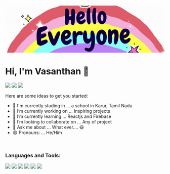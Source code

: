 <p>
  <img src="https://raw.githubusercontent.com/Vivekagent47/Vivekagent47/master/hello.svg">
</p>

# Hi, I'm Vasanthan 👋

[<img src="https://img.shields.io/badge/linkedin-%230077B5.svg?&style=for-the-badge&logo=linkedin&logoColor=white">](https://www.linkedin.com/in/vasanthan-prabhagaran-298123196/)
[<img src="https://img.shields.io/badge/instagram-%23E4405F.svg?&style=for-the-badge&logo=instagram&logoColor=white">](https://www.instagram.com/iamvasanthan/)
[<img src="https://img.shields.io/badge/Portfolio-%23000000.svg?&style=for-the-badge">](https://vasanthan-aka-maari.github.io/portfolio/#/)

Here are some ideas to get you started:
- :school: I'm currently studing in ... a school in Karur, Tamil Nadu
- 🔭 I’m currently working on ... Inspiring projects
- 🌱 I’m currently learning ... Reactjs and Firebase
- 👯 I’m looking to collaborate on ... Any of project
- 💬 Ask me about ... What ever.... :laughing:
- 😄 Pronouns: ... He/Him
<br/>

### Languages and Tools:
<div display="flex">
  <img src="https://img.shields.io/badge/html5%20-%23E34F26.svg?&style=for-the-badge&logo=html5&logoColor=white">
  <img src="https://img.shields.io/badge/css3%20-%231572B6.svg?&style=for-the-badge&logo=css3&logoColor=white">
  <img src="https://img.shields.io/badge/javascript-%23F7DF1E.svg?&style=for-the-badge&logo=javascript&logoColor=black&labelColor=black">
  <img src="https://img.shields.io/badge/ubuntu-MSI%20GL63%208RC-%23dd4814.svg?&style=for-the-badge&logo=ubuntu&logoColor=white">
  <img src="https://img.shields.io/badge/python%20-%2314354C.svg?&style=for-the-badge&logo=python&logoColor=white">
  <img src="https://img.shields.io/badge/github%20-%23121011.svg?&style=for-the-badge&logo=github&logoColor=white"/>
 </div>
<br/>
